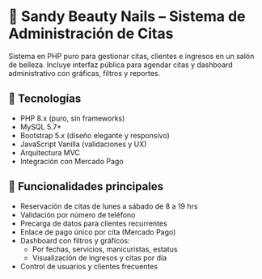 # 💅 Sandy Beauty Nails – Sistema de Administración de Citas

Sistema en PHP puro para gestionar citas, clientes e ingresos en un salón de belleza. Incluye interfaz pública para agendar citas y dashboard administrativo con gráficas, filtros y reportes.

## 🧰 Tecnologías
- PHP 8.x (puro, sin frameworks)
- MySQL 5.7+
- Bootstrap 5.x (diseño elegante y responsivo)
- JavaScript Vanilla (validaciones y UX)
- Arquitectura MVC
- Integración con Mercado Pago

## 🎯 Funcionalidades principales
- Reservación de citas de lunes a sábado de 8 a 19 hrs
- Validación por número de teléfono
- Precarga de datos para clientes recurrentes
- Enlace de pago único por cita (Mercado Pago)
- Dashboard con filtros y gráficos:
  - Por fechas, servicios, manicuristas, estatus
  - Visualización de ingresos y citas por día
- Control de usuarios y clientes frecuentes


